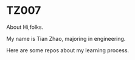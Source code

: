 # TZ007
About
Hi,folks.

My name is Tian Zhao, majoring in engineering.

Here are some repos about my learning process.
